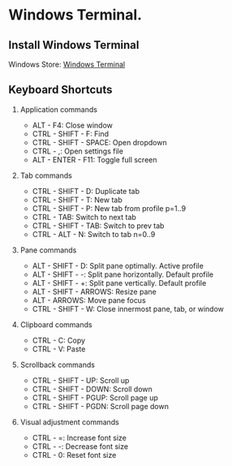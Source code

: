 # Windows Terminal.
## Install Windows Terminal
Windows Store: [Windows Terminal](https://aka.ms/terminal)
## Keyboard Shortcuts

1. Applic­ation commands
    - ALT - F4: Close window
    - CTRL - S­HIFT - F: Find
    - CTRL - S­HIF­T - SPACE: Open dropdown
    - CTRL - ,: Open settings file
    - ALT - ENTER - F11: Toggle full screen

2. Tab commands
    - CTRL - S­HIFT - D: Duplicate tab
    - CTRL - S­HIFT - T: New tab
    - CTRL - S­HIFT - P: New tab from profile p=1..9
    - CTRL - TAB: Switch to next tab
    - CTRL - S­HIF­T - TAB: Switch to prev tab
    - CTRL - ALT - N: Switch to tab n=0..9

3. Pane commands
    - ALT - SH­IFT - D: Split pane optimally. Active profile
    - ALT - SH­IFT - -: Split pane horizontally. Default profile
    - ALT - SH­IFT - +: Split pane vertically. Default profile
    - ALT - SHIFT - ARROWS: Resize pane
    - ALT - ARROWS: Move pane focus
    - CTRL - S­HIFT - W: Close innermost pane, tab, or window

4. Clipboard commands
    - CTRL - C: Copy
    - CTRL - V: Paste

5. Scrollback commands
    - CTRL - S­HIFT - UP: Scroll up
    - CTRL - S­HIF­T - DOWN: Scroll down
    - CTRL - S­HIF­T - PGUP: Scroll page up
    - CTRL - S­HIF­T - PGDN: Scroll page down
6. Visual adjustment commands
    - CTRL - =: Increase font size
    - CTRL - -: Decrease font size
    - CTRL - 0: Reset font size
